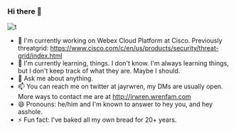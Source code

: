### Hi there 👋

![t](https://jrwren.xmtp.net/t.png)

- 🔭 I'm currently working on Webex Cloud Platform at Cisco. Previously threatgrid: https://www.cisco.com/c/en/us/products/security/threat-grid/index.html
- 🌱 I'm currently learning, things. I don't know. I'm always learning things, but I don't keep track of what they are. Maybe I should.
- 💬 Ask me about anything.
- 📫 You can reach me on twitter at jayrwren, my DMs are usually open. More ways to contact me are at http://jrwren.wrenfam.com
- 😄 Pronouns: he/him and I'm known to answer to hey you, and hey asshole.
- ⚡ Fun fact: I've baked all my own bread for 20+ years.

<!--
**jrwren/jrwren** is a ✨ _special_ ✨ repository because its `README.md` (this file) appears on your GitHub profile.

Here are some ideas to get you started:

- 🔭 I’m currently working on ...
- 🌱 I’m currently learning ...
- 👯 I’m looking to collaborate on ...
- 🤔 I’m looking for help with ...
- 💬 Ask me about ...
- 📫 How to reach me: ...
- 😄 Pronouns: ...
- ⚡ Fun fact: ...
-->
